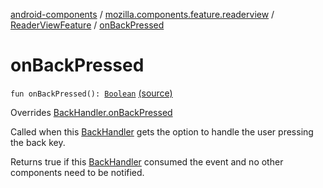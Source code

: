 [android-components](../../index.md) / [mozilla.components.feature.readerview](../index.md) / [ReaderViewFeature](index.md) / [onBackPressed](./on-back-pressed.md)

# onBackPressed

`fun onBackPressed(): `[`Boolean`](https://kotlinlang.org/api/latest/jvm/stdlib/kotlin/-boolean/index.html) [(source)](https://github.com/mozilla-mobile/android-components/blob/master/components/feature/readerview/src/main/java/mozilla/components/feature/readerview/ReaderViewFeature.kt#L118)

Overrides [BackHandler.onBackPressed](../../mozilla.components.support.base.feature/-back-handler/on-back-pressed.md)

Called when this [BackHandler](../../mozilla.components.support.base.feature/-back-handler/index.md) gets the option to handle the user pressing the back key.

Returns true if this [BackHandler](../../mozilla.components.support.base.feature/-back-handler/index.md) consumed the event and no other components need to be notified.

